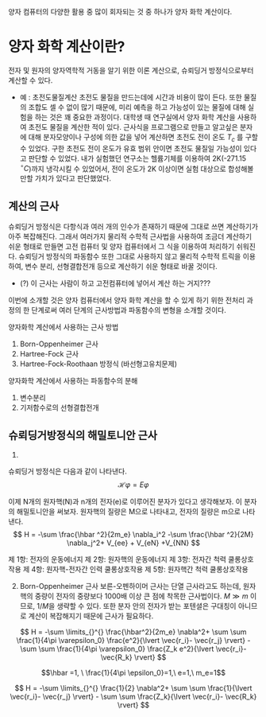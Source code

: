 양자 컴퓨터의 다양한 활용 중 많이 회자되는 것 중 하나가 양자 화학 계산이다.
# 양자 화학 계산이란?
전자 및 원자의 양자역학적 거동을 알기 위한 이론 계산으로, 슈뢰딩거 방정식으로부터 계산할 수 있다.

- 예 : 초전도물질계산
초전도 물질을 만드는데에 시간과 비용이 많이 든다.
또한 물질의 조합도 셀 수 없이 많기 때문에, 미리 예측을 하고 가능성이 있는 물질에 대해 실험을 하는 것은 꽤 중요한 과정이다.
대학생 때 연구실에서 양자 화학 계산을 사용하여 초전도 물질을 계산한 적이 있다. 근사식을 프로그램으로 만들고 알고싶은 분자에 대해 분자모양이나 구성에 의한 값을 넣어 계산하면 초전도 전이 온도 $T_c$ 를 구할 수 있었다. 구한 초전도 전이 온도가 유효 범위 안이면 초전도 물질일 가능성이 있다고 판단할 수 있었다.
내가 실험했던 연구소는 헬륨기체를 이용하여 2K(-271.15 ${}^\circ C$)까지 냉각시킬 수 있었어서, 전이 온도가 2K 이상이면 실험 대상으로 합성해볼만할 가치가 있다고 판단했었다. 


## 계산의 근사
슈뢰딩거 방정식은 다항식과 여러 개의 인수가 존재하기 때문에 그대로 쓰면 계산하기가 아주 복잡해진다. 그래서 여러가지 물리적 수학적 근사법을 사용하여 조금더 계산하기 쉬운 형태로 만들면 고전 컴퓨터 및 양자 컴퓨터에서 그 식을 이용하여 처리하기 쉬워진다.
슈뢰딩거 방정식의 파동함수 또한 그대로 사용하지 않고 물리적 수학적 트릭을 이용하여, 변수 분리, 선형결합전개 등으로 계산하기 쉬운 형태로 바꿀 것이다.

- (?) 이 근사는 사람이 하고 고전컴퓨터에 넣어서 계산 하는 거지???

이번에 소개할 것은 양자 컴퓨터에서 양자 화학 계산을 할 수 있게 하기 위한 전처리 과정의 한 단계로써 여러 단계의 근사방법과 파동함수의 변형을 소개할 것이다.

양자화학 계산에서 사용하는 근사 방법
1. Born-Oppenheimer 근사
2. Hartree-Fock 근사
3. Hartree-Fock-Roothaan 방정식 (바선형고유치문제)


양자화학 계산에서 사용하는 파동함수의 분해
1. 변수분리
2. 기저함수로의 선형결합전개



## 슈뢰딩거방정식의 해밀토니안 근사
1. 
슈뢰딩거 방정식은 다음과 같이 나타낸다.
$$ \mathcal{H}\varphi = E \varphi $$

이제 N개의 원자핵(N)과 n개의 전자(e)로 이루어진 분자가 있다고 생각해보자.
이 분자의 해밀토니안을 써보자.
원자핵의 질량은 M으로 나타내고, 전자의 질량은 m으로 나타낸다.
$$ H = -\sum \frac{\hbar ^2}{2m_e} \nabla_i^2 -\sum \frac{\hbar ^2}{2M} \nabla_j^2+ V_{ee} + V_{eN} +V_{NN} $$

제 1항: 전자의 운동에너지
제 2항: 원자핵의 운동에너지
제 3항: 전자간 척력 쿨롱상호작용
제 4항: 원자핵-전자간 인력 쿨롱상호작용
제 5항: 원자핵간 척력 쿨롱상호작용

2. Born-Oppenheimer 근사
보른-오펜하이머 근사는 단열 근사라고도 하는데, 원자핵의 중량이 전자의 중량보다 1000배 이상 큰 점에 착목한 근사법이다.
$M\gg m$ 이므로, $1/M$을 생략할 수 있다.
또한 분자 안의 전자가 받는 포텐셜은 구대칭이 아니므로 계산이 복잡해지기 때문에 근사가 필요하다.

$$ H = -\sum \limits_{}^{} \frac{\hbar^2}{2m_e} \nabla^2+ \sum \sum \frac{1}{4\pi \varepsilon_0} \frac{e^2}{\lvert \vec{r_i}- \vec{r_j} \rvert} - \sum \sum \frac{1}{4\pi \varepsilon_0} \frac{Z_k e^2}{\lvert \vec{r_i}- \vec{R_k} \rvert} $$

$$\hbar =1, \ \frac{1}{4\pi \epsilon_0}=1,\ e=1,\  m_e=1$$

$$ H = -\sum \limits_{}^{} \frac{1}{2} \nabla^2+ \sum \sum \frac{1}{\lvert \vec{r_i}- \vec{r_j} \rvert} - \sum \sum \frac{Z_k}{\lvert \vec{r_i}- \vec{R_k} \rvert} $$

